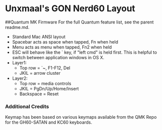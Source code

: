 Unxmaal's GON Nerd60 Layout
=====================

##Quantum MK Firmware
For the full Quantum feature list, see the parent readme.md.

* Standard Mac ANSI layout
* Spacebar acts as space when tapped, Fn when held
* Menu acts as menu when tapped, Fn2 when held
* ESC will behave like the ` key, if "left cmd" is held first. This is helpful to switch between application windows in OS X.
* Layer1:
  * Top row = `~, F1-F12, Del
  * JKIL = arrow cluster
* Layer2:
  * Top row = media controls
  * JKIL = PgDn/Up/Home/Insert
  * Backspace = Reset

### Additional Credits
Keymap has been based on various keymaps available from the QMK Repo for the GH60-SATAN and KC60 keyboards.